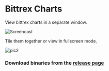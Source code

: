 Bittrex Charts
====

View bittrex charts in a separate window.

![Screencast](http://i.imgur.com/7Pu2jKV.gif)


Tile them together or view in fullscreen mode,

![pic2](http://i.imgur.com/r05atrd.png)

### Download binaries from the [release page](https://github.com/p-v/bittrex-charts/releases)
